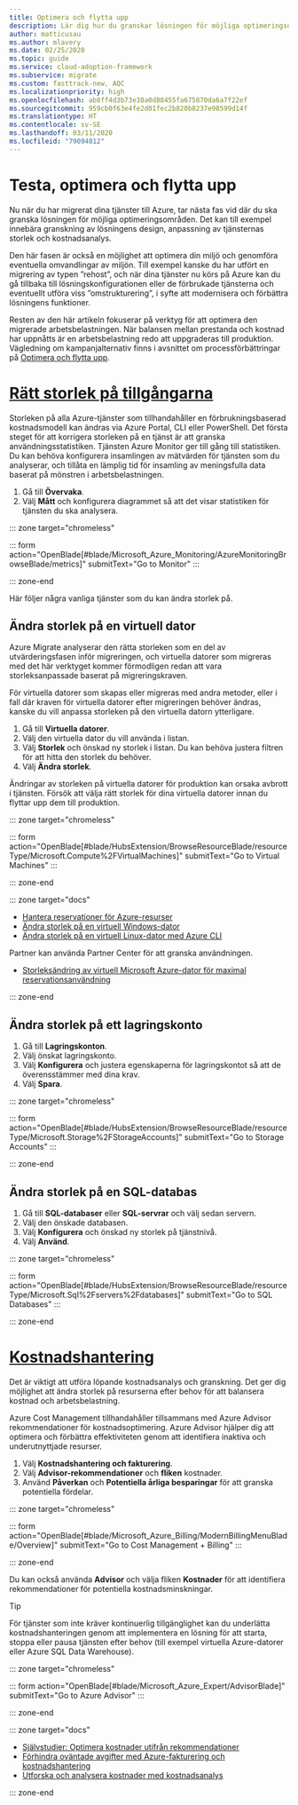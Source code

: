```yaml
---
title: Optimera och flytta upp
description: Lär dig hur du granskar lösningen för möjliga optimeringsområden, till exempel lösningens design, anpassning av tjänsternas storlek och kostnadsanalys.
author: matticusau
ms.author: mlavery
ms.date: 02/25/2020
ms.topic: guide
ms.service: cloud-adoption-framework
ms.subservice: migrate
ms.custom: fasttrack-new, AQC
ms.localizationpriority: high
ms.openlocfilehash: ab8ff4d3b73e38a0d88455fa675870da6a7f22ef
ms.sourcegitcommit: 959cb0f63e4fe2d01fec2b820b8237e98599d14f
ms.translationtype: HT
ms.contentlocale: sv-SE
ms.lasthandoff: 03/11/2020
ms.locfileid: "79094812"
---
```

<!-- cSpell:ignore Fservers Fdatabases -->

<!-- markdownlint-disable MD025 DOCSMD001 -->

# <a name="test-optimize-and-promote"></a>Testa, optimera och flytta upp

Nu när du har migrerat dina tjänster till Azure, tar nästa fas vid där du ska granska lösningen för möjliga optimeringsområden. Det kan till exempel innebära granskning av lösningens design, anpassning av tjänsternas storlek och kostnadsanalys.

Den här fasen är också en möjlighet att optimera din miljö och genomföra eventuella omvandlingar av miljön. Till exempel kanske du har utfört en migrering av typen ”rehost”, och när dina tjänster nu körs på Azure kan du gå tillbaka till lösningskonfigurationen eller de förbrukade tjänsterna och eventuellt utföra viss ”omstrukturering”, i syfte att modernisera och förbättra lösningens funktioner.

Resten av den här artikeln fokuserar på verktyg för att optimera den migrerade arbetsbelastningen. När balansen mellan prestanda och kostnad har uppnåtts är en arbetsbelastning redo att uppgraderas till produktion. Vägledning om kampanjalternativ finns i avsnittet om processförbättringar på [Optimera och flytta upp](../migration-considerations/optimize/index.md).

# <a name="right-size-assets"></a>[Rätt storlek på tillgångarna](#tab/optimize)

Storleken på alla Azure-tjänster som tillhandahåller en förbrukningsbaserad kostnadsmodell kan ändras via Azure Portal, CLI eller PowerShell. Det första steget för att korrigera storleken på en tjänst är att granska användningsstatistiken. Tjänsten Azure Monitor ger till gång till statistiken. Du kan behöva konfigurera insamlingen av mätvärden för tjänsten som du analyserar, och tillåta en lämplig tid för insamling av meningsfulla data baserat på mönstren i arbetsbelastningen.

1. Gå till **Övervaka**.
1. Välj **Mått** och konfigurera diagrammet så att det visar statistiken för tjänsten du ska analysera.

::: zone target="chromeless"

::: form action="OpenBlade[#blade/Microsoft_Azure_Monitoring/AzureMonitoringBrowseBlade/metrics]" submitText="Go to Monitor" :::

::: zone-end

Här följer några vanliga tjänster som du kan ändra storlek på.

## <a name="resize-a-virtual-machine"></a>Ändra storlek på en virtuell dator

Azure Migrate analyserar den rätta storleken som en del av utvärderingsfasen inför migreringen, och virtuella datorer som migreras med det här verktyget kommer förmodligen redan att vara storleksanpassade baserat på migreringskraven.

För virtuella datorer som skapas eller migreras med andra metoder, eller i fall där kraven för virtuella datorer efter migreringen behöver ändras, kanske du vill anpassa storleken på den virtuella datorn ytterligare.

1. Gå till **Virtuella datorer**.
1. Välj den virtuella dator du vill använda i listan.
1. Välj **Storlek** och önskad ny storlek i listan. Du kan behöva justera filtren för att hitta den storlek du behöver.
1. Välj **Ändra storlek**.

Ändringar av storleken på virtuella datorer för produktion kan orsaka avbrott i tjänsten. Försök att välja rätt storlek för dina virtuella datorer innan du flyttar upp dem till produktion.

::: zone target="chromeless"

::: form action="OpenBlade[#blade/HubsExtension/BrowseResourceBlade/resourceType/Microsoft.Compute%2FVirtualMachines]" submitText="Go to Virtual Machines" :::

::: zone-end

::: zone target="docs"

- [Hantera reservationer för Azure-resurser](https://docs.microsoft.com/azure/billing/billing-manage-reserved-vm-instance)
- [Ändra storlek på en virtuell Windows-dator](https://docs.microsoft.com/azure/virtual-machines/windows/resize-vm)
- [Ändra storlek på en virtuell Linux-dator med Azure CLI](https://docs.microsoft.com/azure/virtual-machines/linux/change-vm-size)

Partner kan använda Partner Center för att granska användningen.

- [Storleksändring av virtuell Microsoft Azure-dator för maximal reservationsanvändning](https://docs.microsoft.com/partner-center/azure-usage)

::: zone-end

## <a name="resize-a-storage-account"></a>Ändra storlek på ett lagringskonto

1. Gå till **Lagringskonton**.
1. Välj önskat lagringskonto.
1. Välj **Konfigurera** och justera egenskaperna för lagringskontot så att de överensstämmer med dina krav.
1. Välj **Spara**.

::: zone target="chromeless"

::: form action="OpenBlade[#blade/HubsExtension/BrowseResourceBlade/resourceType/Microsoft.Storage%2FStorageAccounts]" submitText="Go to Storage Accounts" :::

::: zone-end

## <a name="resize-a-sql-database"></a>Ändra storlek på en SQL-databas

1. Gå till **SQL-databaser** eller **SQL-servrar** och välj sedan servern.
1. Välj den önskade databasen.
1. Välj **Konfigurera** och önskad ny storlek på tjänstnivå.
1. Välj **Använd**.

::: zone target="chromeless"

::: form action="OpenBlade[#blade/HubsExtension/BrowseResourceBlade/resourceType/Microsoft.Sql%2Fservers%2Fdatabases]" submitText="Go to SQL Databases" :::

::: zone-end

# <a name="cost-management"></a>[Kostnadshantering](#tab/ManageCost)

Det är viktigt att utföra löpande kostnadsanalys och granskning. Det ger dig möjlighet att ändra storlek på resurserna efter behov för att balansera kostnad och arbetsbelastning.

Azure Cost Management tillhandahåller tillsammans med Azure Advisor rekommendationer för kostnadsoptimering. Azure Advisor hjälper dig att optimera och förbättra effektiviteten genom att identifiera inaktiva och underutnyttjade resurser.

1. Välj **Kostnadshantering och fakturering**.
1. Välj **Advisor-rekommendationer** och **fliken** kostnader.
1. Använd **Påverkan** och **Potentiella årliga besparingar** för att granska potentiella fördelar.

::: zone target="chromeless"

::: form action="OpenBlade[#blade/Microsoft_Azure_Billing/ModernBillingMenuBlade/Overview]" submitText="Go to Cost Management + Billing" :::

::: zone-end

Du kan också använda **Advisor** och välja fliken **Kostnader** för att identifiera rekommendationer för potentiella kostnadsminskningar.

> [!TIP]
> För tjänster som inte kräver kontinuerlig tillgänglighet kan du underlätta kostnadshanteringen genom att implementera en lösning för att starta, stoppa eller pausa tjänsten efter behov (till exempel virtuella Azure-datorer eller Azure SQL Data Warehouse).
>

::: zone target="chromeless"

::: form action="OpenBlade[#blade/Microsoft_Azure_Expert/AdvisorBlade]" submitText="Go to Azure Advisor" :::

::: zone-end

::: zone target="docs"

- [Självstudier: Optimera kostnader utifrån rekommendationer](https://docs.microsoft.com/azure/cost-management-billing/costs/tutorial-acm-opt-recommendations)
- [Förhindra oväntade avgifter med Azure-fakturering och kostnadshantering](https://docs.microsoft.com/azure/billing/billing-getting-started)
- [Utforska och analysera kostnader med kostnadsanalys](https://docs.microsoft.com/azure/cost-management/quick-acm-cost-analysis)

::: zone-end
